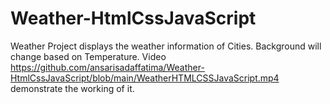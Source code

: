 # Weather-HtmlCssJavaScript
Weather Project displays the weather information of Cities.
Background will change based on Temperature.
Video https://github.com/ansarisadaffatima/Weather-HtmlCssJavaScript/blob/main/WeatherHTMLCSSJavaScript.mp4 demonstrate the working of it.
